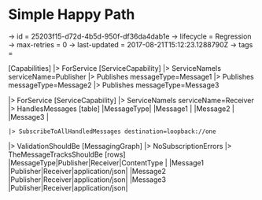 # Simple Happy Path

-> id = 25203f15-d72d-4b5d-950f-df36da4dab1e
-> lifecycle = Regression
-> max-retries = 0
-> last-updated = 2017-08-21T15:12:23.1288790Z
-> tags = 

[Capabilities]
|> ForService
    [ServiceCapability]
    |> ServiceNameIs serviceName=Publisher
    |> Publishes messageType=Message1
    |> Publishes messageType=Message2
    |> Publishes messageType=Message3

|> ForService
    [ServiceCapability]
    |> ServiceNameIs serviceName=Receiver
    |> HandlesMessages
        [table]
        |MessageType|
        |Message1   |
        |Message2   |
        |Message3   |

    |> SubscribeToAllHandledMessages destination=loopback://one

|> ValidationShouldBe
    [MessagingGraph]
    |> NoSubscriptionErrors
    |> TheMessageTracksShouldBe
        [rows]
        |MessageType|Publisher|Receiver|ContentType     |
        |Message1   |Publisher|Receiver|application/json|
        |Message2   |Publisher|Receiver|application/json|
        |Message3   |Publisher|Receiver|application/json|


~~~
